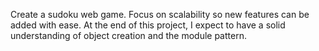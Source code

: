 Create a sudoku web game. Focus on scalability so new features can be added with ease.
At the end of this project, I expect to have a solid understanding of object creation
and the module pattern.